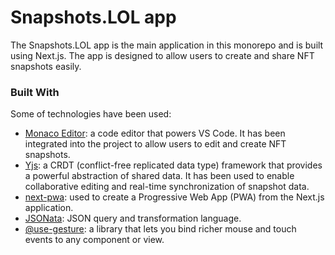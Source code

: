 # Snapshots.LOL app

The Snapshots.LOL app is the main application in this monorepo and is built using Next.js. The app is designed to allow users to create and share NFT snapshots easily.

### Built With

Some of technologies have been used:

- [Monaco Editor](https://github.com/microsoft/monaco-editor): a code editor that powers VS Code. It has been integrated into the project to allow users to edit and create NFT snapshots.
- [Yjs](https://github.com/yjs/yjs): a CRDT (conflict-free replicated data type) framework that provides a powerful abstraction of shared data. It has been used to enable collaborative editing and real-time synchronization of snapshot data.
- [next-pwa](https://github.com/shadowwalker/next-pwa): used to create a Progressive Web App (PWA) from the Next.js application.
- [JSONata](https://github.com/jsonata-js/jsonata): JSON query and transformation language.
- [@use-gesture](https://github.com/pmndrs/use-gesture): a library that lets you bind richer mouse and touch events to any component or view.
